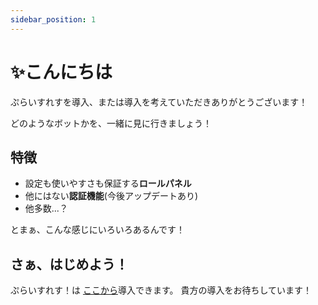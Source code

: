 ```yaml
---
sidebar_position: 1
---
```


# ✨こんにちは

ぷらいすれすを導入、または導入を考えていただきありがとうございます！

どのようなボットかを、一緒に見に行きましょう！

## 特徴

- 設定も使いやすさも保証する**ロールパネル**
- 他にはない**認証機能**(今後アップデートあり)
- 他多数...？

とまぁ、こんな感じにいろいろあるんです！

## さぁ、はじめよう！

ぷらいすれす！は [ここから](https://priceless.f5.si/invite)導入できます。
貴方の導入をお待ちしています！
